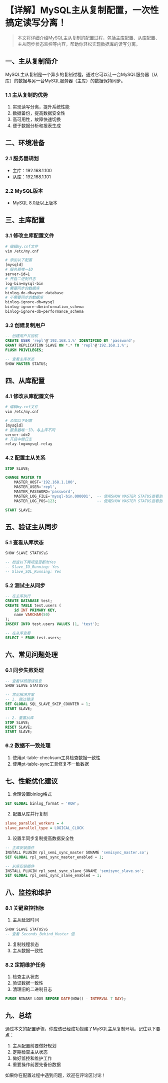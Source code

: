 # 【详解】MySQL主从复制配置，一次性搞定读写分离！

> 本文将详细介绍MySQL主从复制的配置过程，包括主库配置、从库配置、主从同步状态监控等内容，帮助你轻松实现数据库的读写分离。

## 一、主从复制简介

MySQL主从复制是一个异步的复制过程，通过它可以让一台MySQL服务器（从库）的数据与另一台MySQL服务器（主库）的数据保持同步。

### 1.1 主从复制的优势
1. 实现读写分离，提升系统性能
2. 数据备份，提高数据安全性
3. 高可用性，故障快速切换
4. 便于数据分析和报表生成

## 二、环境准备

### 2.1 服务器规划
- 主库：192.168.1.100
- 从库：192.168.1.101

### 2.2 MySQL版本
- MySQL 8.0及以上版本

## 三、主库配置

### 3.1 修改主库配置文件
```bash
# 编辑my.cnf文件
vim /etc/my.cnf

# 添加以下配置
[mysqld]
# 服务器唯一ID
server-id=1
# 开启二进制日志
log-bin=mysql-bin
# 需要同步的数据库
binlog-do-db=your_database
# 不需要同步的数据库
binlog-ignore-db=mysql
binlog-ignore-db=information_schema
binlog-ignore-db=performance_schema
```

### 3.2 创建复制用户
```sql
-- 创建用户并授权
CREATE USER 'repl'@'192.168.1.%' IDENTIFIED BY 'password';
GRANT REPLICATION SLAVE ON *.* TO 'repl'@'192.168.1.%';
FLUSH PRIVILEGES;

-- 查看主库状态
SHOW MASTER STATUS;
```

## 四、从库配置

### 4.1 修改从库配置文件
```bash
# 编辑my.cnf文件
vim /etc/my.cnf

# 添加以下配置
[mysqld]
# 服务器唯一ID，与主库不同
server-id=2
# 开启中继日志
relay-log=mysql-relay
```

### 4.2 配置主从关系
```sql
STOP SLAVE;

CHANGE MASTER TO
    MASTER_HOST='192.168.1.100',
    MASTER_USER='repl',
    MASTER_PASSWORD='password',
    MASTER_LOG_FILE='mysql-bin.000001',  -- 使用SHOW MASTER STATUS查看到的值
    MASTER_LOG_POS=123;                  -- 使用SHOW MASTER STATUS查看到的值

START SLAVE;
```

## 五、验证主从同步

### 5.1 查看从库状态
```sql
SHOW SLAVE STATUS\G

-- 检查以下两项是否都为Yes
-- Slave_IO_Running: Yes
-- Slave_SQL_Running: Yes
```

### 5.2 测试主从同步
```sql
-- 在主库执行
CREATE DATABASE test;
CREATE TABLE test.users (
    id INT PRIMARY KEY,
    name VARCHAR(50)
);
INSERT INTO test.users VALUES (1, 'test');

-- 在从库查看
SELECT * FROM test.users;
```

## 六、常见问题处理

### 6.1 同步失败处理
```sql
-- 查看详细错误信息
SHOW SLAVE STATUS\G

-- 常见解决方案
-- 1. 跳过错误
SET GLOBAL SQL_SLAVE_SKIP_COUNTER = 1;
START SLAVE;

-- 2. 重置从库
STOP SLAVE;
RESET SLAVE;
START SLAVE;
```

### 6.2 数据不一致处理
1. 使用pt-table-checksum工具检查数据一致性
2. 使用pt-table-sync工具修复不一致数据

## 七、性能优化建议

1. 合理设置binlog格式
```sql
SET GLOBAL binlog_format = 'ROW';
```

2. 配置从库并行复制
```ini
slave_parallel_workers = 4
slave_parallel_type = LOGICAL_CLOCK
```

3. 设置半同步复制提高数据安全性
```sql
-- 主库安装插件
INSTALL PLUGIN rpl_semi_sync_master SONAME 'semisync_master.so';
SET GLOBAL rpl_semi_sync_master_enabled = 1;

-- 从库安装插件
INSTALL PLUGIN rpl_semi_sync_slave SONAME 'semisync_slave.so';
SET GLOBAL rpl_semi_sync_slave_enabled = 1;
```

## 八、监控和维护

### 8.1 关键监控指标
1. 主从延迟时间
```sql
SHOW SLAVE STATUS\G
-- 查看 Seconds_Behind_Master 值
```

2. 复制线程状态
3. 主从数据一致性

### 8.2 定期维护任务
1. 检查主从状态
2. 验证数据一致性
3. 清理旧的二进制日志
```sql
PURGE BINARY LOGS BEFORE DATE(NOW() - INTERVAL 7 DAY);
```

## 九、总结

通过本文的配置步骤，你应该已经成功搭建了MySQL主从复制环境。记住以下要点：
1. 主从配置前要做好规划
2. 定期检查主从状态
3. 做好监控和维护工作
4. 重要操作前要先备份数据

如果你在配置过程中遇到问题，欢迎在评论区讨论！

